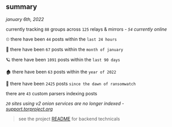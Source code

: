 
## summary
_january 6th, 2022_

currently tracking `88` groups across `125` relays & mirrors - _`54` currently online_

⏲ there have been `44` posts within the `last 24 hours`

🦈 there have been `67` posts within the `month of january`

🪐 there have been `1091` posts within the `last 90 days`

🏚 there have been `63` posts within the `year of 2022`

🦕 there have been `2425` posts `since the dawn of ransomwatch`

there are `43` custom parsers indexing posts

_`20` sites using v2 onion services are no longer indexed - [support.torproject.org](https://support.torproject.org/onionservices/v2-deprecation/)_

> see the project [README](https://github.com/thetanz/ransomwatch#ransomwatch--) for backend technicals
